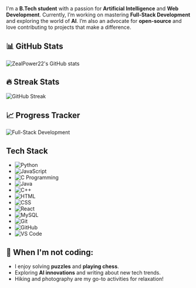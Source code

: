 I'm a **B.Tech student** with a passion for **Artificial Intelligence** and **Web Development**. Currently, I’m working on mastering **Full-Stack Development** and exploring the world of **AI**. I’m also an advocate for **open-source** and love contributing to projects that make a difference.


## 📊 GitHub Stats

![ZealPower22's GitHub stats](https://github-readme-stats.vercel.app/api?username=ZealPower22&show_icons=true&count_private=true&theme=radical)

## 🔥 Streak Stats

![GitHub Streak](https://github-readme-streak-stats.herokuapp.com/?user=ZealPower22&theme=radical)

## 📈 Progress Tracker

![Full-Stack Development](https://img.shields.io/badge/Full--Stack%20Development-60%25-orange)


## Tech Stack
  - ![Python](https://img.shields.io/badge/python-%23ffcd38.svg?logo=python&logoColor=white)
  - ![JavaScript](https://img.shields.io/badge/javascript-%23F7DF1E.svg?logo=javascript&logoColor=black)
  - ![C Programming](https://img.shields.io/badge/C-Programming-blue)
  - ![Java](https://img.shields.io/badge/java-%23FF0000.svg?logo=java&logoColor=white)
  - ![C++](https://img.shields.io/badge/c%2B%2B-%2300599C.svg?logo=c%2B%2B&logoColor=white)
  - ![HTML](https://img.shields.io/badge/HTML-%23E34F26.svg?logo=html5&logoColor=white)
  - ![CSS](https://img.shields.io/badge/CSS-%231572B6.svg?logo=css3&logoColor=white)
  - ![React](https://img.shields.io/badge/react-%2300D8FF.svg?logo=react&logoColor=white)
  - ![MySQL](https://img.shields.io/badge/mysql-%234479A1.svg?logo=mysql&logoColor=white)
  - ![Git](https://img.shields.io/badge/git-%23F1502F.svg?logo=git&logoColor=white)
  - ![GitHub](https://img.shields.io/badge/github-%23121011.svg?logo=github&logoColor=white)
  - ![VS Code](https://img.shields.io/badge/VS%20Code-%23007ACC.svg?logo=visualstudiocode&logoColor=white)

## 🌟 When I'm not coding:
- I enjoy solving **puzzles** and **playing chess**.
- Exploring **AI innovations** and writing about new tech trends.
- Hiking and photography are my go-to activities for relaxation!
